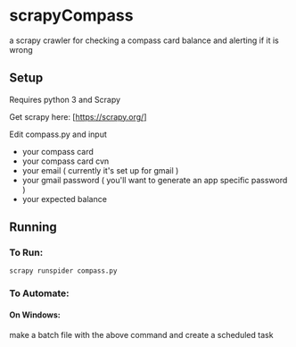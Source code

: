 # scrapyCompass
a scrapy crawler for checking a compass card balance and alerting if it is wrong

## Setup

Requires python 3 and Scrapy

Get scrapy here: [https://scrapy.org/]

Edit compass.py and input 
- your compass card
- your compass card cvn
- your email ( currently it's set up for gmail )
- your gmail password ( you'll want to generate an app specific password )
- your expected balance

## Running

### To Run:
 `scrapy runspider compass.py`

### To Automate:
 
#### On Windows:
  make a batch file with the above command and create a scheduled task
